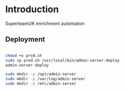 # Introduction

SuperteamUK enrichment automation

## Deployment

```bash

chmod +x prod.sh
sudo cp prod.sh /usr/local/bin/admin-server-deploy
admin-server-deploy

sudo mkdir -p /opt/admin-server
sudo mkdir -p /var/log/admin-server
sudo mkdir -p /etc/admin-server

```
